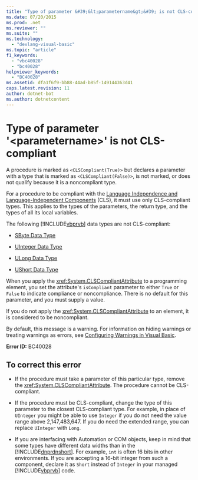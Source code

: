 ```yaml
---
title: "Type of parameter &#39;&lt;parametername&gt;&#39; is not CLS-compliant"
ms.date: 07/20/2015
ms.prod: .net
ms.reviewer: ""
ms.suite: ""
ms.technology: 
  - "devlang-visual-basic"
ms.topic: "article"
f1_keywords: 
  - "vbc40028"
  - "bc40028"
helpviewer_keywords: 
  - "BC40028"
ms.assetid: dfa1f6f9-bb88-44ad-b85f-149144363d41
caps.latest.revision: 11
author: dotnet-bot
ms.author: dotnetcontent
---
```

# Type of parameter &#39;&lt;parametername&gt;&#39; is not CLS-compliant
A procedure is marked as `<CLSCompliant(True)>` but declares a parameter with a type that is marked as `<CLSCompliant(False)>`, is not marked, or does not qualify because it is a noncompliant type.  
  
 For a procedure to be compliant with the [Language Independence and Language-Independent Components](../../../standard/language-independence-and-language-independent-components.md) (CLS), it must use only CLS-compliant types. This applies to the types of the parameters, the return type, and the types of all its local variables.  
  
 The following [!INCLUDE[vbprvb](~/includes/vbprvb-md.md)] data types are not CLS-compliant:  
  
-   [SByte Data Type](../../../visual-basic/language-reference/data-types/sbyte-data-type.md)  
  
-   [UInteger Data Type](../../../visual-basic/language-reference/data-types/uinteger-data-type.md)  
  
-   [ULong Data Type](../../../visual-basic/language-reference/data-types/ulong-data-type.md)  
  
-   [UShort Data Type](../../../visual-basic/language-reference/data-types/ushort-data-type.md)  
  
 When you apply the <xref:System.CLSCompliantAttribute> to a programming element, you set the attribute's `isCompliant` parameter to either `True` or `False` to indicate compliance or noncompliance. There is no default for this parameter, and you must supply a value.  
  
 If you do not apply the <xref:System.CLSCompliantAttribute> to an element, it is considered to be noncompliant.  
  
 By default, this message is a warning. For information on hiding warnings or treating warnings as errors, see [Configuring Warnings in Visual Basic](/visualstudio/ide/configuring-warnings-in-visual-basic).  
  
 **Error ID:** BC40028  
  
## To correct this error  
  
-   If the procedure must take a parameter of this particular type, remove the <xref:System.CLSCompliantAttribute>. The procedure cannot be CLS-compliant.  
  
-   If the procedure must be CLS-compliant, change the type of this parameter to the closest CLS-compliant type. For example, in place of `UInteger` you might be able to use `Integer` if you do not need the value range above 2,147,483,647. If you do need the extended range, you can replace `UInteger` with `Long`.  
  
-   If you are interfacing with Automation or COM objects, keep in mind that some types have different data widths than in the [!INCLUDE[dnprdnshort](~/includes/dnprdnshort-md.md)]. For example, `int` is often 16 bits in other environments. If you are accepting a 16-bit integer from such a component, declare it as `Short` instead of `Integer` in your managed [!INCLUDE[vbprvb](~/includes/vbprvb-md.md)] code.